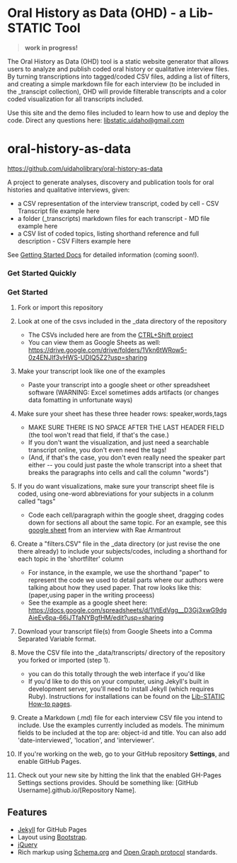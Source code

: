 # Oral History as Data (OHD) - a Lib-STATIC Tool

> **work in progress!**

The Oral History as Data (OHD) tool is a static website generator that allows users to analyze and publish coded oral history or qualitative interview files. By turning transcriptions into tagged/coded CSV files, adding a list of filters, and creating a simple markdown file for each interview (to be included in the _transcipt collection), OHD will provide filterable transcripts and a color coded visualization for all transcripts included. 

Use this site and the demo files included to learn how to use and deploy the code. Direct any questions here: 
<libstatic.uidaho@gmail.com>

# oral-history-as-data

<https://github.com/uidaholibrary/oral-history-as-data>

A project to generate analyses, discovery and publication tools for oral histories and qualitative interviews, given:

- a CSV representation of the interview transcript, coded by cell - CSV Transcript file example here
- a folder (_transcripts) markdown files for each transcript - MD file example here
- a CSV list of coded topics, listing shorthand reference and full description - CSV Filters example here

See [Getting Started Docs](docs/index.md) for detailed information (coming soon!).

### Get Started Quickly

### Get Started 

1. Fork or import this repository

2. Look at one of the csvs included in the _data directory of the repository
    - The CSVs included here are from the [CTRL+Shift project](https://ctrl-shift.org)
    - You can view them as Google Sheets as well: https://drive.google.com/drive/folders/1Vkn6tWRow5-0z4ENJIf3vHWS-UDIQ5Z2?usp=sharing

3. Make your transcript look like one of the examples
    - Paste your transcript into a google sheet or other spreadsheet software (WARNING: Excel sometimes adds artifacts (or changes data fomatting in unfortunate ways)
    
4. Make sure your sheet has these three header rows: speaker,words,tags
    - MAKE SURE THERE IS NO SPACE AFTER THE LAST HEADER FIELD (the tool won't read that field, if that's the case.)
    - If you don't want the visualization, and just need a searchable transcript online, you don't even need the tags!
    - (And, if that's the case, you don't even really need the speaker part either -- you could just paste the whole transcript into a sheet that breaks the paragraphs into cells and call the column "words")

6. If you do want visualizations, make sure your transcript sheet file is coded, using one-word abbreviations for your subjects in a colunm called "tags"
    - Code each cell/paragraph within the google sheet, dragging codes down for sections all about the same topic. For an example, see this [google sheet](https://docs.google.com/spreadsheets/d/1PjPOTsLjGdfFyIn1S4UyzAWkSHjajCxE7kdxP6asQoE/edit?usp=sharing) from an interview with Rae Armantrout

5.  Create a "filters.CSV" file in the _data directory (or just revise the one there already) to include your subjects/codes, including a shorthand for each topic in the 'shortfilter' column
    - For instance, in the example, we use the shorthand "paper" to represent the code we used to detail parts where our authors were talking about how they used paper. That row looks like this: (paper,using paper in the writing proceess)
    - See the example as a google sheet here: <https://docs.google.com/spreadsheets/d/1VtEdVgg__D3Gj3xwG9dgAieEv6pa-66iJTfaNYBgfHM/edit?usp=sharing>


7. Download your transcript file(s) from Google Sheets into a Comma Separated Variable format. 

8. Move the CSV file into the _data/transcripts/ directory of the repository you forked or imported (step 1).
    - you can do this totally through the web interface if you'd like
    - If you'd like to do this on your computer, using Jekyll's built in development server, you'll need to install Jekyll (which requires Ruby). Instructions for installations can be found on the [Lib-STATIC How-to pages](https://lib-static.github.io/howto/).

8. Create a Markdown (.md) file for each interview CSV file you intend to include. Use the examples currently included as models. The minimum fields to be included at the top are: object-id  and title. You can also add 'date-interviewed', 'location', and 'interviewer'. 

9. If you're working on the web, go to your GitHub repository **Settings**, and enable GitHub Pages.

10. Check out your new site by hitting the link that the enabled GH-Pages Settings sections provides. Should be something like: [GitHub Username].github.io/[Repository Name].

## Features

- [Jekyll](https://jekyllrb.com/) for GitHub Pages 
- Layout using [Bootstrap](https://getbootstrap.com/docs/4.0/getting-started/introduction/).
- [jQuery](https://jquery.com/)
- Rich markup using [Schema.org](http://schema.org) and [Open Graph protocol](http://ogp.me/) standards.






